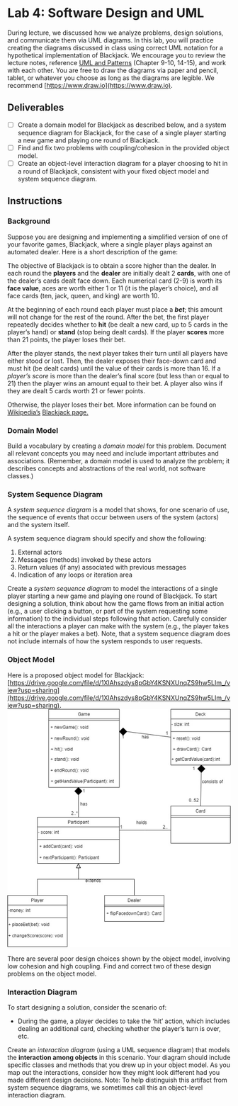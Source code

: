 # Lab 4: Software Design and UML

During lecture, we discussed how we analyze problems, design solutions, and communicate them via UML diagrams. In this lab, you will practice creating the diagrams discussed in class using correct UML notation for a hypothetical implementation of Blackjack. We encourage you to review the lecture notes, reference [UML and Patterns](https://cmu.primo.exlibrisgroup.com/discovery/fulldisplay?context=L&vid=01CMU_INST:01CMU&search_scope=MyInst_and_CI&tab=Everything&docid=alma991019576227704436) (Chapter 9-10, 14-15), and work with each other. You are free to draw the diagrams via paper and pencil, tablet, or whatever you choose as long as the diagrams are legible. We recommend [https://www.draw.io](https://www.draw.io).

## Deliverables

- [ ] Create a domain model for Blackjack as described below, and a system sequence diagram for Blackjack, for the case of a single player starting a new game and playing one round of Blackjack.
- [ ] Find and fix two problems with coupling/cohesion in the provided object model.
- [ ] Create an object-level interaction diagram for a player choosing to hit in a round of Blackjack, consistent with your fixed object model and system sequence diagram.

## Instructions

### Background
Suppose you are designing and implementing a simplified version of one of your favorite games, Blackjack, where a single player plays against an automated dealer. 
Here is a short description of the game: 

   The objective of Blackjack is to obtain a score higher than the dealer. In each round the **players** and the **dealer** are initially dealt 2 **cards**, with one of the dealer’s cards dealt face down. Each numerical card (2-9) is worth its **face value**, aces are worth either 1 or 11 (it is the player’s choice), and all face cards (ten, jack, queen, and king) are worth 10. 
   
   At the beginning of each round each player must place a **_bet_**; this amount will not change for the rest of the round. After the bet, the first player repeatedly decides whether to **hit** (be dealt a new card, up to 5 cards in the player’s hand) or **stand** (stop being dealt cards). If the player **scores** more than 21 points, the player loses their bet. 
   
   After the player stands, the next player takes their turn until all players have either stood or lost. Then, the dealer exposes their face-down card and must hit (be dealt cards) until the value of their cards is more than 16. If a _player’s score_ is more than the dealer’s final score (but less than or equal to 21) then the player wins an amount equal to their bet. A player also wins if they are dealt 5 cards worth 21 or fewer points. 
   
   Otherwise, the player loses their bet. More information can be found on<span style="text-decoration:underline;"> Wikipedia’s</span> <span style="text-decoration:underline;">Blackjack page.</span>

### Domain Model 

Build a vocabulary by creating a _domain model_ for this problem. Document all relevant concepts you may need and include important attributes and associations. (Remember, a domain model is used to analyze the problem; it describes concepts and abstractions of the real world, not software classes.) 

### System Sequence Diagram

A _system sequence diagram_ is a model that shows, for one scenario of use, the sequence of events that occur between users of the system (actors) and the system itself. 


A system sequence diagram should specify and show the following: 

  1. External actors 
  2. Messages (methods) invoked by these actors 
  3. Return values (if any) associated with previous messages 
  4. Indication of any loops or iteration area 

Create a _system sequence diagram_ to model the interactions of a single player starting a new game and playing one round of Blackjack. To start designing a solution, think about how the game flows from an initial action (e.g., a user clicking a button, or part of the system requesting some information) to the individual steps following that action. Carefully consider all the interactions a player can make with the system (e.g., the player takes a hit or the player makes a bet). Note, that a system sequence diagram does not include internals of how the system responds to user requests.


### Object Model

Here is a proposed object model for Blackjack: [https://drive.google.com/file/d/1XlAhszdys8pGbY4KSNXUnqZS9hw5LIm_/view?usp=sharing](https://drive.google.com/file/d/1XlAhszdys8pGbY4KSNXUnqZS9hw5LIm_/view?usp=sharing).
![lab04-object-model-problem](images/lab04/blackjack_object_problem.jpg)

There are several poor design choices shown by the object model, involving low cohesion and high coupling. Find and correct two of these design problems on the object model. 

### Interaction Diagram

To start designing a solution, consider the scenario of:

* During the game, a player decides to take the ‘hit’ action, which includes dealing an additional card, checking whether the player’s turn is over, etc.

Create an _interaction diagram_ (using a UML sequence diagram) that models the **interaction among objects** in this scenario. Your diagram should include specific classes and methods that you drew up in your object model. As you map out the interactions, consider how they might look different had you made different design decisions. Note: To help distinguish this artifact from system sequence diagrams, we sometimes call this an object-level interaction diagram. 
